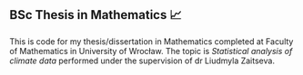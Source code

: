 ## BSc Thesis in Mathematics 📈
This is code for my thesis/dissertation in Mathematics completed at Faculty of Mathematics in University of Wrocław. The topic is *Statistical analysis of climate data* performed under the supervision of dr Liudmyla Zaitseva. 
